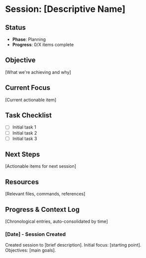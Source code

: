 # Session: [Descriptive Name]

## Status

- **Phase**: Planning
- **Progress**: 0/X items complete

## Objective

[What we're achieving and why]

## Current Focus

[Current actionable item]

## Task Checklist

- [ ] Initial task 1
- [ ] Initial task 2
- [ ] Initial task 3

## Next Steps

[Actionable items for next session]

## Resources

[Relevant files, commands, references]

## Progress & Context Log

[Chronological entries, auto-consolidated by time]

### [Date] - Session Created

Created session to [brief description]. Initial focus: [starting point].
Objectives: [main goals].